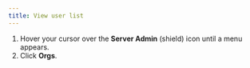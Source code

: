 ```yaml
---
title: View user list
---
```


1. Hover your cursor over the **Server Admin** (shield) icon until a menu appears.
1. Click **Orgs**.
